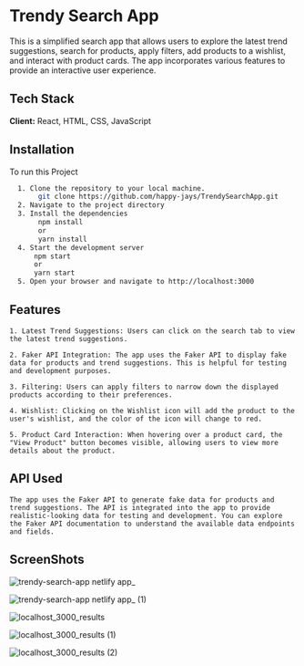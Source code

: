 # Trendy Search App 
  This is a simplified search app that allows users to explore the latest trend suggestions, search for products, apply filters, add products to a wishlist, and interact with product cards. The app incorporates various features to provide an interactive user experience.

## Tech Stack

**Client:** React, HTML, CSS, JavaScript




## Installation

To run this Project

```bash
  1. Clone the repository to your local machine.
       git clone https://github.com/happy-jays/TrendySearchApp.git
  2. Navigate to the project directory
  3. Install the dependencies
       npm install
       or
       yarn install
  4. Start the development server
      npm start
      or
      yarn start
  5. Open your browser and navigate to http://localhost:3000
```
## Features
    1. Latest Trend Suggestions: Users can click on the search tab to view the latest trend suggestions.
    
    2. Faker API Integration: The app uses the Faker API to display fake data for products and trend suggestions. This is helpful for testing and development purposes.

    3. Filtering: Users can apply filters to narrow down the displayed products according to their preferences.

    4. Wishlist: Clicking on the Wishlist icon will add the product to the user's wishlist, and the color of the icon will change to red.

    5. Product Card Interaction: When hovering over a product card, the "View Product" button becomes visible, allowing users to view more details about the product.

## API Used
    The app uses the Faker API to generate fake data for products and trend suggestions. The API is integrated into the app to provide realistic-looking data for testing and development. You can explore the Faker API documentation to understand the available data endpoints and fields.

## ScreenShots
![trendy-search-app netlify app_](https://github.com/happy-jays/TrendySearchApp/assets/56588611/8973c568-dea4-406b-9353-0cbd980d0803)

![trendy-search-app netlify app_ (1)](https://github.com/happy-jays/TrendySearchApp/assets/56588611/023095f7-e7b9-499d-b022-8b653547d016)

![localhost_3000_results](https://github.com/happy-jays/TrendySearchApp/assets/56588611/4e6b710b-cc4e-4fe6-9f84-39c8af1012ab)

![localhost_3000_results (1)](https://github.com/happy-jays/TrendySearchApp/assets/56588611/5e43cf55-5c88-486f-a72d-dbaff9aea79a)

![localhost_3000_results (2)](https://github.com/happy-jays/TrendySearchApp/assets/56588611/163dc66e-7f01-4d1d-8afd-9cca4ba6c1ef)
